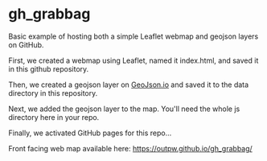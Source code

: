 # gh_grabbag

Basic example of hosting both a simple Leaflet webmap and geojson layers on GitHub.

First, we created a webmap using Leaflet, named it index.html, and saved it in this github repository.

Then, we created a geojson layer on [GeoJson.io](https://geojson.io) and saved it to the data directory in this repository.

Next, we added the geojson layer to the map. You'll need the whole js directory here in your repo.

Finally, we activated GitHub pages for this repo...

Front facing web map available here: https://outpw.github.io/gh_grabbag/
